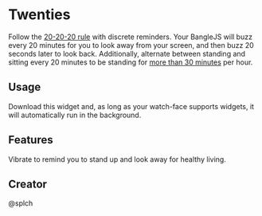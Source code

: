 # Twenties

Follow the [20-20-20 rule](https://www.aoa.org/AOA/Images/Patients/Eye%20Conditions/20-20-20-rule.pdf) with discrete reminders. Your BangleJS will buzz every 20 minutes for you to look away from your screen, and then buzz 20 seconds later to look back. Additionally, alternate between standing and sitting every 20 minutes to be standing for [more than 30 minutes](https://uwaterloo.ca/kinesiology-health-sciences/how-long-should-you-stand-rather-sit-your-work-station) per hour.

## Usage

Download this widget and, as long as your watch-face supports widgets, it will automatically run in the background.

## Features

Vibrate to remind you to stand up and look away for healthy living.

## Creator

@splch
